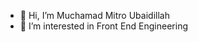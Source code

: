 - 👋 Hi, I’m Muchamad Mitro Ubaidillah
- 👀 I’m interested in Front End Engineering


<!---
mitro-ubaidillah/mitro-ubaidillah is a ✨ special ✨ repository because its `README.md` (this file) appears on your GitHub profile.
You can click the Preview link to take a look at your changes.
--->
